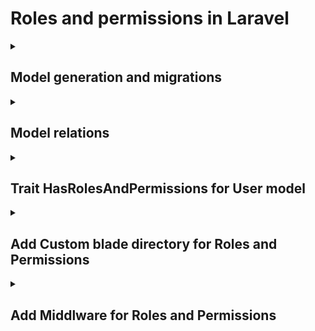 # Roles and permissions in Laravel

<details>
  <summary><h2>Model generation and migrations</h2></summary>
  
- Generate models and migrations

      php artisan make:model Role -m
      php artisan make:model Permission -m
      php artisan make:migration create_users_permissions_table
      php artisan make:migration create_users_roles_table
      php artisan make:migration create_roles_permissions_table
  
- Edit migrations
  - **create_roles_table** migration file:
  
        <?php

        use Illuminate\Database\Migrations\Migration;
        use Illuminate\Database\Schema\Blueprint;
        use Illuminate\Support\Facades\Schema;

        return new class extends Migration
        {
            /**
             * Run the migrations.
             */
            public function up(): void
            {
                Schema::create('roles', function (Blueprint $table) {
                    $table->id();
                    $table->string('title', 30);
                    $table->string('name', 30);
                    $table->string('guard_name', 10);
                    $table->timestamps();
                });
            }

            /**
             * Reverse the migrations.
             */
            public function down(): void
            {
                Schema::dropIfExists('roles');
            }
        };

  - **create_permissions_table** migration file:

        <?php

        use Illuminate\Database\Migrations\Migration;
        use Illuminate\Database\Schema\Blueprint;
        use Illuminate\Support\Facades\Schema;

        return new class extends Migration
        {
            /**
             * Run the migrations.
             */
            public function up(): void
            {
                Schema::create('permissions', function (Blueprint $table) {
                    $table->id();
                    $table->string('title', 30);
                    $table->string('name', 30);
                    $table->string('guard_name', 10);
                    $table->timestamps();
                });
            }

            /**
             * Reverse the migrations.
             */
            public function down(): void
            {
                Schema::dropIfExists('permissions');
            }
        };
  - **create_users_permissions_table** migration file:
        
        <?php

        use Illuminate\Database\Migrations\Migration;
        use Illuminate\Database\Schema\Blueprint;
        use Illuminate\Support\Facades\Schema;

        return new class extends Migration
        {
            /**
             * Run the migrations.
             */
            public function up(): void
            {
                Schema::create('users_permissions', function (Blueprint $table) {
                    $table->foreignId('user_id')->constrained()->onDelete('cascade');
                    $table->foreignId('permission_id')->constrained()->onDelete('cascade');
                    $table->primary(['user_id','permission_id']);
                    $table->timestamps();
                });
            }

            /**
             * Reverse the migrations.
             */
            public function down(): void
            {
                Schema::dropIfExists('users_permissions');
            }
        };
        
  - **create_users_roles_table** migration file:
        
        <?php

        use Illuminate\Database\Migrations\Migration;
        use Illuminate\Database\Schema\Blueprint;
        use Illuminate\Support\Facades\Schema;

        return new class extends Migration
        {
            /**
             * Run the migrations.
             */
            public function up(): void
            {
                Schema::create('users_roles', function (Blueprint $table) {
                    $table->foreignId('user_id')->constrained()->onDelete('cascade');
                    $table->foreignId('role_id')->constrained()->onDelete('cascade');
                    $table->primary(['user_id','role_id']);
                    $table->timestamps();
                });
            }

            /**
             * Reverse the migrations.
             */
            public function down(): void
            {
                Schema::dropIfExists('users_roles');
            }
        };

  - **create_roles_permissions_table** migration file:
        
        <?php

        use Illuminate\Database\Migrations\Migration;
        use Illuminate\Database\Schema\Blueprint;
        use Illuminate\Support\Facades\Schema;

        return new class extends Migration
        {
            /**
             * Run the migrations.
             */
            public function up(): void
            {
                Schema::create('roles_permissions', function (Blueprint $table) {
                    $table->foreignId('role_id')->constrained()->onDelete('cascade');
                    $table->foreignId('permission_id')->constrained()->onDelete('cascade');;
                    $table->primary(['role_id','permission_id']);
                    $table->timestamps();
                });
            }

            /**
             * Reverse the migrations.
             */
            public function down(): void
            {
                Schema::dropIfExists('roles_permissions');
            }
        };

Now we can run: ```php artisan migrate```
</details>

<details>
  <summary><h2>Model relations</h2></summary>

- Models/role.php ```belongsToMany``` relation:
    
      public function permissions()
      {
          return $this->belongsToMany(Permission::class,'roles_permissions');
      }

- Models/permissions.php ```belongsToMany``` relation:

      public function roles()
      {
          return $this->belongsToMany(Role::class,'roles_permissions');
      }

</details>

<details>
  <summary><h2>Trait HasRolesAndPermissions for User model</h2></summary>

- Create new trait in **Traits** folder and name it ```HasRolesAndPermissions```
- Copy this code in the newly created file:

      <?php

      namespace App\Traits;

      use App\Models\Role;
      use App\Models\Permission;

      trait HasRolesAndPermissions
      {
          public function roles(): mixed
          {
              return $this->belongsToMany(Role::class,'users_roles');
          }

          public function permissions(): mixed
          {
              return $this->belongsToMany(Permission::class,'users_permissions');
          }

          public function hasRole(mixed ... $roles): bool
          {
              foreach ($roles as $role) {
                  if ($this->roles->contains('name', $role)) {
                      return true;
                  }
              }
              return false;
          }

          public function hasPermission($permission): bool
          {
              return (bool) $this->permissions->where('name', $permission)->count();
          }

          public function hasPermissionTo($permission): bool
          {
              return $this->hasPermissionThroughRole($permission) || $this->hasPermission($permission->name);
          }

          public function hasPermissionThroughRole($permission): bool
          {
              foreach ($permission->roles as $role){
                  if($this->roles->contains($role)) {
                      return true;
                  }
              }
              return false;
          }

          public function getAllPermissions(array $permissions): mixed
          {
              return Permission::whereIn('name',$permissions)->get();
          }

          public function givePermissionsTo(mixed ... $permissions): static
          {
              $permissions = $this->getAllPermissions($permissions);
              if($permissions === null) {
                  return $this;
              }
              $this->permissions()->saveMany($permissions);
              return $this;
          }

          public function deletePermissions(mixed ... $permissions): static
          {
              $permissions = $this->getAllPermissions($permissions);
              $this->permissions()->detach($permissions);
              return $this;
          }

          public function refreshPermissions(mixed ... $permissions): \App\Models\User
          {
              $this->permissions()->detach();
              return $this->givePermissionsTo($permissions);
          }
      }

- Now add this trait to the User model in ```Models/User.php```

      class User extends Authenticatable
      {
          use HasRolesAndPermissions; // this fragment

</details>

<details>
  <summary><h2>Add Custom blade directory for Roles and Permissions</h2></summary>

- Create a new service provider 

      php artisan make:provider RolesServiceProvider
      php artisan make:provider PermissionServiceProvider

- Copy this code in **RolesServiceProvider** boot method

      Blade::directive('role', function ($role){
          return "<?php if(auth()->check() && auth()->user()->hasRole({$role})): ?>";
      });
      Blade::directive('endrole', function (){
          return "<?php endif; ?>";
      });
  
  Then you can use something like this in blade templates:
  
      @role('manager') // manager is role
        Manager Panel HTML here
      @endrole
  
- Copy this code in **PermissionServiceProvider** boot method
  
      try {
          Permission::get()->map(function ($permission) {
              Gate::define($permission->name, function ($user) use ($permission) {
                  return $user->hasPermissionTo($permission);
              });
          });
      } catch (\Exception $e) {
          report($e);
          return;
      }
  
  Then you can use something like that:
  
        Gate::allows('edit-users'); //edit-user is permission
        $this->authorize('edit-roles', Auth::user()); //edit-user is permission
  
  
- **Don't forget** and add **RolesServiceProvider** and **PermissionServiceProvider** to providers list, in **config/app.php** file
</details>

<details>
  <summary><h2>Add Middlware for Roles and Permissions</h2></summary>

- Create **RoleMiddleware**
  
      php artisan make:middleware RoleMiddleware
  
- Copy this code in **RoleMiddleware**
  
      <?php

      namespace App\Http\Middleware;

      use Closure;
      use Illuminate\Http\Request;
      use Symfony\Component\HttpFoundation\Response;

      class RoleMiddleware
      {
          /**
           * Handle an incoming request.
           *
           * @param  Closure(Request): (Response)  $next
           */
          public function handle(Request $request, Closure $next, $role, $permission = null)
          {
              if(!auth()->user()->hasRole($role)) {
                  abort(403);
              }

              if($permission !== null && !auth()->user()->can($permission)) {
                  abort(403);
              }

              return $next($request);
          }
      }

- Before using this middlware, you need to add it in ```App\Http\Kernel.php``` file

      protected $middlewareAliases = [
              'auth' => \App\Http\Middleware\Authenticate::class,
              'auth.basic' => \Illuminate\Auth\Middleware\AuthenticateWithBasicAuth::class,
              'auth.session' => \Illuminate\Session\Middleware\AuthenticateSession::class,
              'cache.headers' => \Illuminate\Http\Middleware\SetCacheHeaders::class,
              'can' => \Illuminate\Auth\Middleware\Authorize::class,
              'guest' => \App\Http\Middleware\RedirectIfAuthenticated::class,
              'password.confirm' => \Illuminate\Auth\Middleware\RequirePassword::class,
              'signed' => \App\Http\Middleware\ValidateSignature::class,
              'throttle' => \Illuminate\Routing\Middleware\ThrottleRequests::class,
              'verified' => \Illuminate\Auth\Middleware\EnsureEmailIsVerified::class,
              'role'  =>  \App\Http\Middleware\RoleMiddleware::class, // This is our middlware
          ];
      }

- Now you can use it in routing

      Route::group(['middleware' => 'auth'], function () {
          Route::group(['middleware' => 'role:admin'], function () { // This is our middlware
              Route::get('management/users', [UsersController::class, 'index'])->name('users');
          });
      });

</details>
